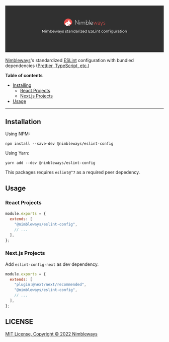 ![nimble-eslint-config](./banner.png)


[Nimbleways](https://www.nimbleways.com/)'s standardized [ESLint](https://github.com/eslint/eslint) configuration with bundled dependencies ([Prettier, TypeScript, etc.](./package.json))

**Table of contents**

- [Installing](#installing)
  - [React Projects](#react-projects)
  - [Next.js Projects](#nextjs-projects)
- [Usage](#usage)

---

## Installation

Using NPM:
```
npm install --save-dev @nimbleways/eslint-config
```
Using Yarn:
```
yarn add --dev @nimbleways/eslint-config
```
This packages requires `eslint@^7` as a required peer depedency.

## Usage
### React Projects

```js
module.exports = {
  extends: [
    "@nimbleways/eslint-config",
    // ...
  ],
};
```
### Next.js Projects
Add `eslint-config-next` as dev dependency.
```js
module.exports = {
  extends: [
    "plugin:@next/next/recommended",
    "@nimbleways/eslint-config",
    // ...
  ],
};
```


## LICENSE
[MIT License, Copyright © 2022 Nimbleways](./LICENSE)
